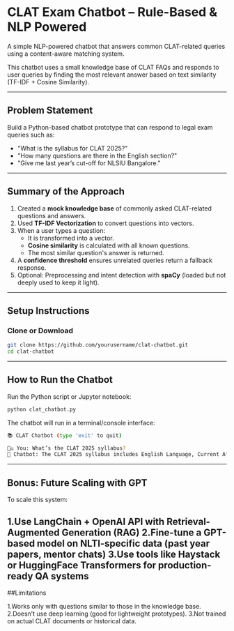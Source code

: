 # CLAT Exam Chatbot – Rule-Based & NLP Powered

A simple NLP-powered chatbot that answers common CLAT-related queries using a content-aware matching system.

This chatbot uses a small knowledge base of CLAT FAQs and responds to user queries by finding the most relevant answer based on text similarity (TF-IDF + Cosine Similarity).

---

## Problem Statement

Build a Python-based chatbot prototype that can respond to legal exam queries such as:

- "What is the syllabus for CLAT 2025?"
- "How many questions are there in the English section?"
- "Give me last year’s cut-off for NLSIU Bangalore."

---

## Summary of the Approach

1. Created a **mock knowledge base** of commonly asked CLAT-related questions and answers.
2. Used **TF-IDF Vectorization** to convert questions into vectors.
3. When a user types a question:
   - It is transformed into a vector.
   - **Cosine similarity** is calculated with all known questions.
   - The most similar question's answer is returned.
4. A **confidence threshold** ensures unrelated queries return a fallback response.
5. Optional: Preprocessing and intent detection with **spaCy** (loaded but not deeply used to keep it light).

---

## Setup Instructions

### Clone or Download

```bash
git clone https://github.com/yourusername/clat-chatbot.git
cd clat-chatbot
```
---
## How to Run the Chatbot
Run the Python script or Jupyter notebook:

```bash
python clat_chatbot.py
```
The chatbot will run in a terminal/console interface:
```bash
📚 CLAT Chatbot (type 'exit' to quit)

👩‍⚖️ You: What’s the CLAT 2025 syllabus?
🤖 Chatbot: The CLAT 2025 syllabus includes English Language, Current Affairs...
```
---
## Bonus: Future Scaling with GPT
To scale this system:

1.Use LangChain + OpenAI API with Retrieval-Augmented Generation (RAG)
2.Fine-tune a GPT-based model on NLTI-specific data (past year papers, mentor chats)
3.Use tools like Haystack or HuggingFace Transformers for production-ready QA systems
---
##Limitations

1.Works only with questions similar to those in the knowledge base.
2.Doesn’t use deep learning (good for lightweight prototypes).
3.Not trained on actual CLAT documents or historical data.



